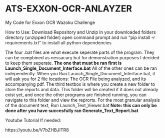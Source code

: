 # ATS-EXXON-OCR-ANLAYZER
My Code for Exxon OCR Wazoku Challenge

How to Use:
Download Repository and Unzip
In your downloaded folders directory (unzipped folder) open command prompt and run "pip install -r requirements.txt" to install all python dependencies

The four .bat files are what execute seperate parts of the program. They can be compbined as nessacary but for demonstration purposes I decided to keep them seperate.
<b>The one that must be ran first is Launch_Single_Document_Interface.bat</b>
All of the other ones can be ran independently.
When you Run Launch_Single_Document_Interface.bat, it will ask you for 2 file locations: The OCR File being analyzed, and its accompanying pdf.
The third textbox is where you create a new folder to store the reports and data. This folder will be created if it does not already exist yet, and once the other programs
are finished running, you can navigate to this folder and view the reprorts.
For the most granular analysis of the document text, Run Launch_Text_Viewer.bat <b>Note: this can only be done after you have succesfully ran Generate_Text_Report.bat</b>

Youtube Tutorial If needed:
<link>https://youtu.be/V7bZHBJITR8</link>

